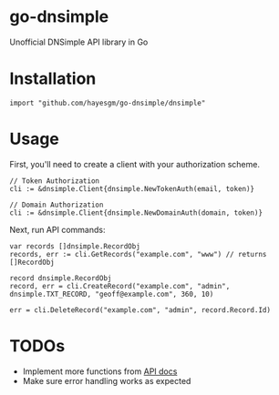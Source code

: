 go-dnsimple
===========

Unofficial DNSimple API library in Go

# Installation

    import "github.com/hayesgm/go-dnsimple/dnsimple"

# Usage

First, you'll need to create a client with your authorization scheme.
    
    // Token Authorization
    cli := &dnsimple.Client{dnsimple.NewTokenAuth(email, token)}

    // Domain Authorization
    cli := &dnsimple.Client{dnsimple.NewDomainAuth(domain, token)}

Next, run API commands:

    var records []dnsimple.RecordObj
    records, err := cli.GetRecords("example.com", "www") // returns []RecordObj

    record dnsimple.RecordObj
    record, err = cli.CreateRecord("example.com", "admin", dnsimple.TXT_RECORD, "geoff@example.com", 360, 10)

    err = cli.DeleteRecord("example.com", "admin", record.Record.Id)

# TODOs

* Implement more functions from [API docs](http://developer.dnsimple.com/)
* Make sure error handling works as expected